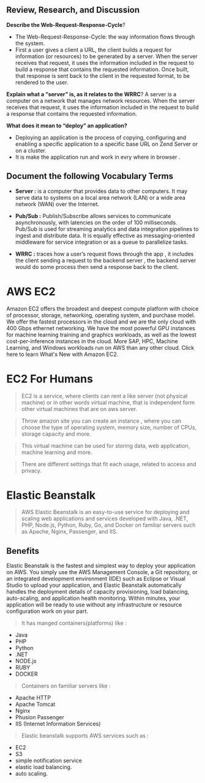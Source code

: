 ## Review, Research, and Discussion

**Describe the Web-Request-Response-Cycle**?
* The Web-Request-Response-Cycle: the way information flows through the system.
* First a user gives a client a URL, the client builds a request for information (or resources) to be generated by a server. When the server receives that request, it uses the information included in the request to build a response that contains the requested information. Once built, that response is sent back to the client in the requested format, to be rendered to the user.
  
**Explain what a “server” is, as it relates to the WRRC**?
A server is a computer on a network that manages network resources. When the server receives that request, it uses the information included in the request to build a response that contains the requested information.

**What does it mean to “deploy” an application?**
* Deploying an application is the process of copying, configuring and enabling a specific application to a specific base URL on Zend Server or on a cluster.
* It is make the application run and work in evry where in browser .

## Document the following Vocabulary Terms

* **Server :** is a computer that provides data to other computers. It may serve data to systems on a local area network (LAN) or a wide area network (WAN) over the Internet.
  
* **Pub/Sub :** Publish/Subscribe allows services to communicate asynchronously, with latencies on the order of 100 milliseconds. Pub/Sub is used for streaming analytics and data integration pipelines to ingest and distribute data. It is equally effective as messaging-oriented middleware for service integration or as a queue to parallelize tasks.


* **WRRC :** traces how a user’s request flows through the app , it includes the client sending a request to the backend server , the backend server would do some process then send a response back to the client.

# AWS EC2
Amazon EC2 offers the broadest and deepest compute platform with choice of processor, storage, networking, operating system, and purchase model. We offer the fastest processors in the cloud and we are the only cloud with 400 Gbps ethernet networking. We have the most powerful GPU instances for machine learning training and graphics workloads, as well as the lowest cost-per-inference instances in the cloud. More SAP, HPC, Machine Learning, and Windows workloads run on AWS than any other cloud. Click here to learn What's New with Amazon EC2.

# EC2 For Humans

> EC2 is a service, where clients can rent a like server (not physical machine) or in other words virtual machine, that is independent form other virtual machines that are on aws server.

> Throw amazon site you can create an instance , where you can choose the type of operating system, memory size, number of CPUs, storage capacity and more.

> This virtual machine can be used for storing data, web application, machine learning and more.

> There are different settings that fit each usage, related to access and privacy.

# Elastic Beanstalk

> AWS Elastic Beanstalk is an easy-to-use service for deploying and scaling web applications and services developed with Java, .NET, PHP, Node.js, Python, Ruby, Go, and Docker on familiar servers such as Apache, Nginx, Passenger, and IIS.

## Benefits

Elastic Beanstalk is the fastest and simplest way to deploy your application on AWS. You simply use the AWS Management Console, a Git repository, or an integrated development environment (IDE) such as Eclipse or Visual Studio to upload your application, and Elastic Beanstalk automatically handles the deployment details of capacity provisioning, load balancing, auto-scaling, and application health monitoring. Within minutes, your application will be ready to use without any infrastructure or resource configuration work on your part.

> It has manged containers(platforms) like :

* Java
* PHP
* Python
* .NET
* NODE.js
* RUBY
* DOCKER

> Containers on familiar servers like :

* Apache HTTP
* Apache Tomcat
* Nginx
* Phusion Passenger
* IIS (Internet Information Services)

> Elastic beanstalk supports AWS services such as :

* EC2
* S3
* simple notification service
* elastic load balancing.
* auto scaling.